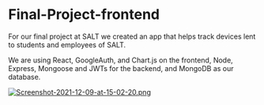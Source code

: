 # Final-Project-frontend
For our final project at SALT we created an app that helps track devices lent to students and employees of SALT.

We are using React, GoogleAuth, and Chart.js on the frontend, Node, Express, Mongoose and JWTs for the backend, and MongoDB as our database.

[![Screenshot-2021-12-09-at-15-02-20.png](https://i.postimg.cc/s29xktkg/Screenshot-2021-12-09-at-15-02-20.png)](https://postimg.cc/mckTM6Zv)
